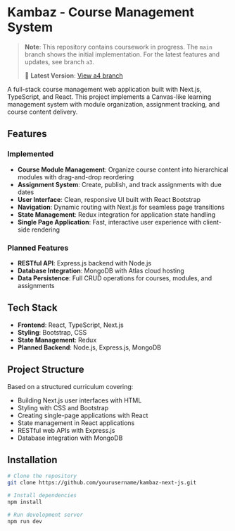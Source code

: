 # Kambaz - Course Management System

> **Note**: This repository contains coursework in progress. The `main` branch shows the initial implementation. For the latest features and updates, see branch `a3`.
>
> 📌 **Latest Version**: [View a4 branch](https://github.com/Dimcirui/kambaz-next-js/tree/a4)

A full-stack course management web application built with Next.js, TypeScript, and React. This project implements a Canvas-like learning management system with module organization, assignment tracking, and course content delivery.

## Features

### Implemented
- **Course Module Management**: Organize course content into hierarchical modules with drag-and-drop reordering
- **Assignment System**: Create, publish, and track assignments with due dates
- **User Interface**: Clean, responsive UI built with React Bootstrap
- **Navigation**: Dynamic routing with Next.js for seamless page transitions
- **State Management**: Redux integration for application state handling
- **Single Page Application**: Fast, interactive user experience with client-side rendering

### Planned Features
- **RESTful API**: Express.js backend with Node.js
- **Database Integration**: MongoDB with Atlas cloud hosting
- **Data Persistence**: Full CRUD operations for courses, modules, and assignments

## Tech Stack

- **Frontend**: React, TypeScript, Next.js
- **Styling**: Bootstrap, CSS
- **State Management**: Redux
- **Planned Backend**: Node.js, Express.js, MongoDB

## Project Structure

Based on a structured curriculum covering:
- Building Next.js user interfaces with HTML
- Styling with CSS and Bootstrap
- Creating single-page applications with React
- State management in React applications
- RESTful web APIs with Express.js
- Database integration with MongoDB

## Installation
```bash
# Clone the repository
git clone https://github.com/yourusername/kambaz-next-js.git

# Install dependencies
npm install

# Run development server
npm run dev
